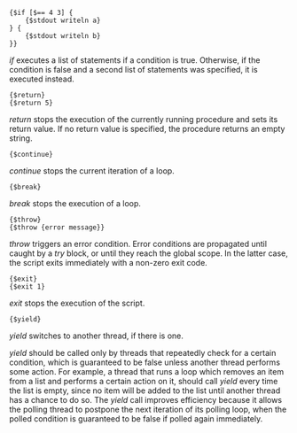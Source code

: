     {$if [$== 4 3] {
    	{$stdout writeln a}
    } {
    	{$stdout writeln b}
    }}

*if* executes a list of statements if a condition is true. Otherwise, if the condition is false and a second list of statements was specified, it is executed instead.

    {$return}
    {$return 5}

*return* stops the execution of the currently running procedure and sets its return value. If no return value is specified, the procedure returns an empty string.

    {$continue}

*continue* stops the current iteration of a loop.

    {$break}

*break* stops the execution of a loop.

    {$throw}
    {$throw {error message}}

*throw* triggers an error condition. Error conditions are propagated until caught by a *try* block, or until they reach the global scope. In the latter case, the script exits immediately with a non-zero exit code.

    {$exit}
    {$exit 1}

*exit* stops the execution of the script.

    {$yield}

*yield* switches to another thread, if there is one.

*yield* should be called only by threads that repeatedly check for a certain condition, which is guaranteed to be false unless another thread performs some action. For example, a thread that runs a loop which removes an item from a list and performs a certain action on it, should call *yield* every time the list is empty, since no item will be added to the list until another thread has a chance to do so. The *yield* call improves efficiency because it allows the polling thread to postpone the next iteration of its polling loop, when the polled condition is guaranteed to be false if polled again immediately.
